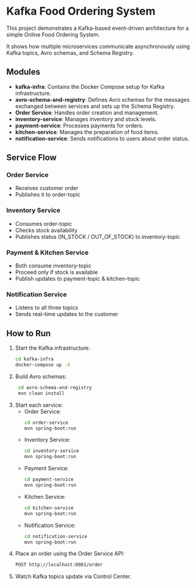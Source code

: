 # Kafka Food Ordering System
This project demonstrates a Kafka-based event-driven architecture for a simple Online Food Ordering System.

It shows how multiple microservices communicate asynchronously using Kafka topics, Avro schemas, and Schema Registry.

## Modules
- **kafka-infra**: Contains the Docker Compose setup for Kafka infrastructure.
- **avro-schema-and-registry**: Defines Avro schemas for the messages exchanged between services and sets up the Schema Registry.
- **Order Service**: Handles order creation and management.
- **inventory-service**: Manages inventory and stock levels.
- **payment-service**: Processes payments for orders.
- **kitchen-service**: Manages the preparation of food items.
- **notification-service**: Sends notifications to users about order status.

## Service Flow
### Order Service
- Receives customer order
- Publishes it to order-topic

### Inventory Service
- Consumes order-topic
- Checks stock availability
- Publishes status (IN_STOCK / OUT_OF_STOCK) to inventory-topic

### Payment & Kitchen Service
- Both consume inventory-topic
- Proceed only if stock is available
- Publish updates to payment-topic & kitchen-topic

### Notification Service
- Listens to all three topics
- Sends real-time updates to the customer

## How to Run
1. Start the Kafka infrastructure:
   ```bash
   cd kafka-infra
   docker-compose up -d
   ```
2. Build Avro schemas:
   ```bash
    cd avro-schema-and-registry
    mvn clean install
    ```
3. Start each service:
    - Order Service:
      ```bash
      cd order-service
      mvn spring-boot:run
      ```
    - Inventory Service:
      ```bash
      cd inventory-service
      mvn spring-boot:run
      ```
    - Payment Service:
      ```bash
      cd payment-service
      mvn spring-boot:run
      ```
    - Kitchen Service:
      ```bash
      cd kitchen-service
      mvn spring-boot:run
      ```
    - Notification Service:
      ```bash
      cd notification-service
      mvn spring-boot:run
      ```
4. Place an order using the Order Service API:
    ```bash
   POST http://localhost:8081/order
   ```
5. Watch Kafka topics update via Control Center.